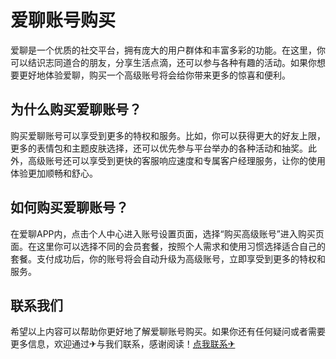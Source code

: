 # 爱聊账号购买

爱聊是一个优质的社交平台，拥有庞大的用户群体和丰富多彩的功能。在这里，你可以结识志同道合的朋友，分享生活点滴，还可以参与各种有趣的活动。如果你想要更好地体验爱聊，购买一个高级账号将会给你带来更多的惊喜和便利。

## 为什么购买爱聊账号？

购买爱聊账号可以享受到更多的特权和服务。比如，你可以获得更大的好友上限，更多的表情包和主题皮肤选择，还可以优先参与平台举办的各种活动和抽奖。此外，高级账号还可以享受到更快的客服响应速度和专属客户经理服务，让你的使用体验更加顺畅和舒心。

## 如何购买爱聊账号？

在爱聊APP内，点击个人中心进入账号设置页面，选择“购买高级账号”进入购买页面。在这里你可以选择不同的会员套餐，按照个人需求和使用习惯选择适合自己的套餐。支付成功后，你的账号将会自动升级为高级账号，立即享受到更多的特权和服务。

## 联系我们

希望以上内容可以帮助你更好地了解爱聊账号购买。如果你还有任何疑问或者需要更多信息，欢迎通过✈与我们联系，感谢阅读！[点我联系✈](https://app.G208.com)